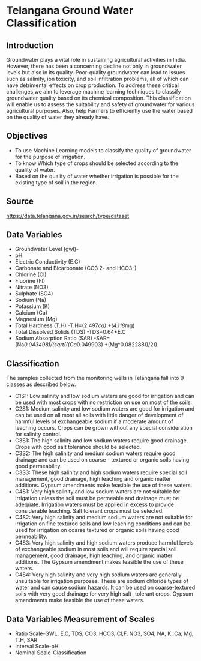 # Telangana Ground Water Classification

## Introduction

Groundwater plays a vital role in sustaining agricultural activities in India. However, there has been a concerning decline not only 
in groundwater levels but also in its quality. Poor-quality groundwater can lead to issues such as salinity, ion toxicity, and soil 
infiltration problems, all of which can have detrimental effects on crop production. To address these critical challenges,we aim to 
leverage machine learning techniques to classify groundwater quality based on its chemical composition. This classification will enable
us to assess the suitability and safety of groundwater for various agricultural purposes. Also, help Farmers to efficiently use the water
based on the quality of water they already have.

## Objectives
* To use Machine Learning models to classify the quality of groundwater for the
purpose of irrigation.
* To know Which type of crops should be selected according to the quality of water.
* Based on the quality of water whether irrigation is possible for the existing type of
soil in the region.

## Source 
https://data.telangana.gov.in/search/type/dataset

## Data Variables
* Groundwater Level (gwl)-
* pH 
* Electric Conductivity (E.C) 
* Carbonate and Bicarbonate (CO3 2- and HCO3-) 
* Chlorine (Cl) 
* Fluorine (Fl) 
* Nitrate (NO3) 
* Sulphate (SO4) 
* Sodium (Na) 
* Potassium (K) 
* Calcium (Ca) 
* Magnesium (Mg)
* Total Hardness (T.H) -T.H=(2.497*ca) +(4.118*mg)
* Total Dissolved Solids (TDS) -TDS=0.64*E.C
* Sodium Absorption Ratio (SAR) -SAR=(Na*0.043498)/(sqrt(((Ca*0.049903) +(Mg*0.082288))/2))
## Classification 
The samples collected from the monitoring wells in Telangana fall into 9
classes as described below.
* C1S1: Low salinity and low sodium waters are good for irrigation and can be used with
most crops with no restriction on use on most of the soils.
* C2S1: Medium salinity and low sodium waters are good for irrigation and can be used on
all most all soils with little danger of development of harmful levels of exchangeable
sodium if a moderate amount of leaching occurs. Crops can be grown without any special
consideration for salinity control.
* C3S1: The high salinity and low sodium waters require good drainage. Crops with good
salt tolerance should be selected.
* C3S2: The high salinity and medium sodium waters require good drainage and can be used
on coarse - textured or organic soils having good permeability.
* C3S3: These high salinity and high sodium waters require special soil management, good
drainage, high leaching and organic matter additions. Gypsum amendments make feasible
the use of these waters.
* C4S1: Very high salinity and low sodium waters are not suitable for irrigation unless the
soil must be permeable and drainage must be adequate. Irrigation waters must be applied
in excess to provide considerable leaching. Salt tolerant crops must be selected.
* C4S2: Very high salinity and medium sodium waters are not suitable for irrigation on fine
textured soils and low leaching conditions and can be used for irrigation on coarse textured
or organic soils having good permeability.
* C4S3: Very high salinity and high sodium waters produce harmful levels of exchangeable
sodium in most soils and will require special soil management, good drainage, high
leaching, and organic matter additions. The Gypsum amendment makes feasible the use of
these waters.
* C4S4: Very high salinity and very high sodium waters are generally unsuitable for
irrigation purposes. These are sodium chloride types of water and can cause sodium
hazards. It can be used on coarse-textured soils with very good drainage for very high salt-
tolerant crops. Gypsum amendments make feasible the use of these waters.
## Data Variables Measurement of Scales
* Ratio Scale-GWL, E.C, TDS, CO3, HCO3, Cl,F, NO3, SO4, NA, K, Ca, Mg, T.H, SAR
* Interval Scale-pH
* Nominal Scale-Classification
